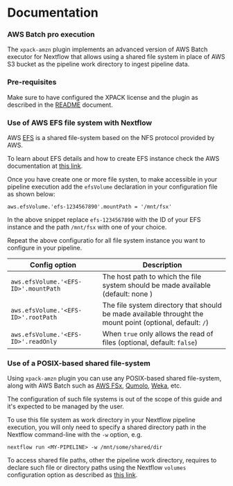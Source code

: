 # Documentation 

### AWS Batch pro execution 

The `xpack-amzn` plugin implements an advanced version of AWS Batch executor 
for Nextflow that allows using a shared file system in place of AWS S3 bucket 
as the pipeline work directory to ingest pipeline data. 

### Pre-requisites

Make sure to have configured the XPACK license and the plugin as described 
in the [README](README.md#configuration) document. 

### Use of AWS EFS file system with Nextflow 

AWS [EFS](https://aws.amazon.com/efs/) is a shared file-system based on the 
NFS protocol provided by AWS. 

To learn about EFS details and how to create EFS instance check the AWS documentation
at [this link](XXXXXXX).

Once you have create one or more file systen, to make accessible in your 
pipeline execution add the `efsVolume` declaration in your configuration 
file as shown below:

```
aws.efsVolume.'efs-1234567890'.mountPath = '/mnt/fsx'
```

In the above snippet replace `efs-1234567890` with the ID of your EFS instance and 
the path `/mnt/fsx` with one of your choice. 

Repeat the above configuratio for all file system instance you want to configure 
in your pipeline. 


| Config option 	                      | Description 	              |
|---	                                  |---	                        |
| `aws.efsVolume.'<EFS-ID>'.mountPath`  | The host path to which the file system should be made available (default: none )
| `aws.efsVolume.'<EFS-ID>'.rootPath`   | The file system directory that should be made available throught the mount point (optional, default: `/`) 
| `aws.efsVolume.'<EFS-ID>'.readOnly`   | When `true` only allows the read of files (optional, default: `false`)


### Use of a POSIX-based shared file-system 

Using `xpack-amzn` plugin you can use any POSIX-based shared file-system, along with 
AWS Batch such as [AWS FSx](https://aws.amazon.com/fsx/), [Qumolo](https://qumulo.com/), [Weka](https://www.weka.io/), etc.

The configuration of such file systems is out of the scope of this guide and it's 
expected to be managed by the user. 

To use this file system as work directory in your Nextflow pipeline execution, 
you will only need to specify a shared directory path in the Nextflow command-line 
with the `-w` option, e.g. 

```
nextflow run <MY-PIPELINE> -w /mnt/some/shared/dir
```

To access shared file paths, other the pipeline work directory, requires to 
declare such file or directory paths using the Nextflow `volumes` configuration 
option as described as [this link](https://www.nextflow.io/docs/latest/awscloud.html#volume-mounts).
